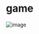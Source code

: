 # game
![image](https://user-images.githubusercontent.com/89972439/176681140-22a04e19-7de0-4bf9-a834-586084006683.png)

